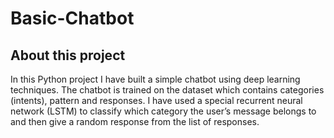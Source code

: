 # Basic-Chatbot
  
## About this project
In this Python project I have built a simple chatbot using deep learning techniques. 
The chatbot is trained on the dataset which contains categories (intents), pattern and responses. I have used a special recurrent neural network (LSTM) to classify which category the user’s message belongs to and then give a random response from the list of responses.
  
  
  
